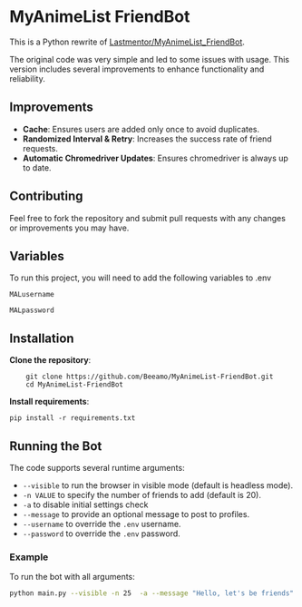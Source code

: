 
# MyAnimeList FriendBot

This is a Python rewrite of [Lastmentor/MyAnimeList_FriendBot](https://github.com/Lastmentor/MyAnimeList_FriendBot).

The original code was very simple and led to some issues with usage. This version includes several improvements to enhance functionality and reliability.


## Improvements
- **Cache**: Ensures users are added only once to avoid duplicates.
- **Randomized Interval & Retry**: Increases the success rate of friend requests.
- **Automatic Chromedriver Updates**: Ensures chromedriver is always up to date.




## Contributing

Feel free to fork the repository and submit pull requests with any changes or improvements you may have.


## Variables

To run this project, you will need to add the following variables to .env

`MALusername`

`MALpassword`



## Installation

**Clone the repository**:
    
        git clone https://github.com/Beeamo/MyAnimeList-FriendBot.git
        cd MyAnimeList-FriendBot

**Install requirements**:

    pip install -r requirements.txt

## Running the Bot

The code supports several runtime arguments:

- `--visible` to run the browser in visible mode (default is headless mode).
- `-n VALUE` to specify the number of friends to add (default is 20).
- `-a` to disable initial settings check
- `--message` to provide an optional message to post to profiles.
- `--username` to override the `.env` username.
- `--password` to override the `.env` password.

### Example

To run the bot with all arguments:

```sh
python main.py --visible -n 25  -a --message "Hello, let's be friends" --username "example" --password "password"
